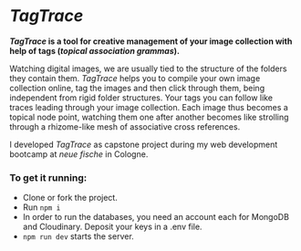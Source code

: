 # *TagTrace*

***TagTrace* is a tool for creative management of your image collection with help of tags (*topical association grammas*).**

Watching digital images, we are usually tied to the structure of the folders they contain them. *TagTrace* helps you to compile your own image collection online, tag the images and then click through them, being independent from rigid folder structures.
Your tags you can follow like traces leading through your image collection. Each image thus becomes a topical node point, watching them one after another becomes like strolling through a rhizome-like mesh of associative cross references.

I developed *TagTrace* as capstone project during my web development bootcamp at *neue fische* in Cologne.


### To get it running:

* Clone or fork the project.
* Run ```npm i``` 
* In order to run the databases, you need an account each for MongoDB and Cloudinary. Deposit your keys in a .env file.
* ```npm run dev``` starts the server.
